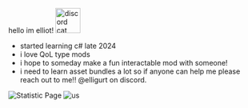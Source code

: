 hello im elliot! <img width="50" height="50" alt="discord cat sticker" src="https://github.com/user-attachments/assets/2e49506c-409b-48b5-bf54-b350c9925754" />


- started learning c# late 2024
- i love QoL type mods
- i hope to someday make a fun interactable mod with someone!
- i need to learn asset bundles a lot so if anyone can help me please reach out to me!! @elligurt on discord. 

![Statistic Page](https://github-readme-stats.vercel.app/api?username=elligurt&show_icons=true&theme=dark) ![us](https://github.com/user-attachments/assets/ee5b1ae7-8de4-4f78-aacc-787380c7521d)


